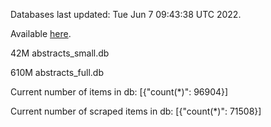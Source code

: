 Databases last updated: Tue Jun  7 09:43:38 UTC 2022. 

Available [here](https://github.com/cbeauhilton/ash-db/releases).


42M	abstracts_small.db

610M	abstracts_full.db

Current number of items in db:
[{"count(*)": 96904}]

Current number of scraped items in db:
[{"count(*)": 71508}]
